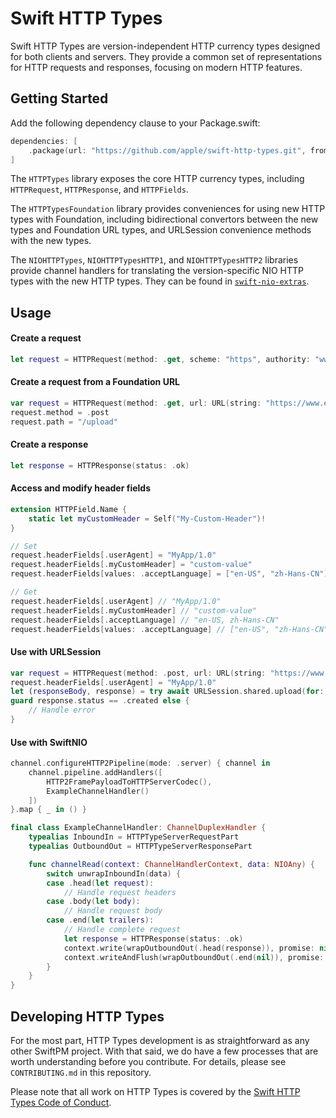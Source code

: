 # Swift HTTP Types

Swift HTTP Types are version-independent HTTP currency types designed for both clients and servers. They provide a common set of representations for HTTP requests and responses, focusing on modern HTTP features.

## Getting Started

Add the following dependency clause to your Package.swift:

```swift
dependencies: [
    .package(url: "https://github.com/apple/swift-http-types.git", from: "0.1.0")
]
```

The `HTTPTypes` library exposes the core HTTP currency types, including `HTTPRequest`, `HTTPResponse`, and `HTTPFields`.

The `HTTPTypesFoundation` library provides conveniences for using new HTTP types with Foundation, including bidirectional convertors between the new types and Foundation URL types, and URLSession convenience methods with the new types.

The `NIOHTTPTypes`, `NIOHTTPTypesHTTP1`, and `NIOHTTPTypesHTTP2` libraries provide channel handlers for translating the version-specific NIO HTTP types with the new HTTP types. They can be found in [`swift-nio-extras`](https://github.com/apple/swift-nio-extras).

## Usage

#### Create a request

```swift
let request = HTTPRequest(method: .get, scheme: "https", authority: "www.example.com", path: "/")
```

#### Create a request from a Foundation URL

```swift
var request = HTTPRequest(method: .get, url: URL(string: "https://www.example.com/")!)
request.method = .post
request.path = "/upload"
```

#### Create a response

```swift
let response = HTTPResponse(status: .ok)
```

#### Access and modify header fields

```swift
extension HTTPField.Name {
    static let myCustomHeader = Self("My-Custom-Header")!
}

// Set
request.headerFields[.userAgent] = "MyApp/1.0"
request.headerFields[.myCustomHeader] = "custom-value"
request.headerFields[values: .acceptLanguage] = ["en-US", "zh-Hans-CN"]

// Get
request.headerFields[.userAgent] // "MyApp/1.0"
request.headerFields[.myCustomHeader] // "custom-value"
request.headerFields[.acceptLanguage] // "en-US, zh-Hans-CN"
request.headerFields[values: .acceptLanguage] // ["en-US", "zh-Hans-CN"]
```

#### Use with URLSession

```swift
var request = HTTPRequest(method: .post, url: URL(string: "https://www.example.com/upload")!)
request.headerFields[.userAgent] = "MyApp/1.0"
let (responseBody, response) = try await URLSession.shared.upload(for: request, from: requestBody)
guard response.status == .created else {
    // Handle error
}
```

#### Use with SwiftNIO

```swift
channel.configureHTTP2Pipeline(mode: .server) { channel in
    channel.pipeline.addHandlers([
        HTTP2FramePayloadToHTTPServerCodec(),
        ExampleChannelHandler()
    ])
}.map { _ in () }
```

```swift
final class ExampleChannelHandler: ChannelDuplexHandler {
    typealias InboundIn = HTTPTypeServerRequestPart
    typealias OutboundOut = HTTPTypeServerResponsePart

    func channelRead(context: ChannelHandlerContext, data: NIOAny) {
        switch unwrapInboundIn(data) {
        case .head(let request):
            // Handle request headers
        case .body(let body):
            // Handle request body
        case .end(let trailers):
            // Handle complete request
            let response = HTTPResponse(status: .ok)
            context.write(wrapOutboundOut(.head(response)), promise: nil)
            context.writeAndFlush(wrapOutboundOut(.end(nil)), promise: nil)
        }
    }
}
```

## Developing HTTP Types

For the most part, HTTP Types development is as straightforward as any other SwiftPM project. With that said, we do have a few processes that are worth understanding before you contribute. For details, please see `CONTRIBUTING.md` in this repository.

Please note that all work on HTTP Types is covered by the [Swift HTTP Types Code of Conduct](https://github.com/apple/swift-http-types/blob/main/CODE_OF_CONDUCT.md).
